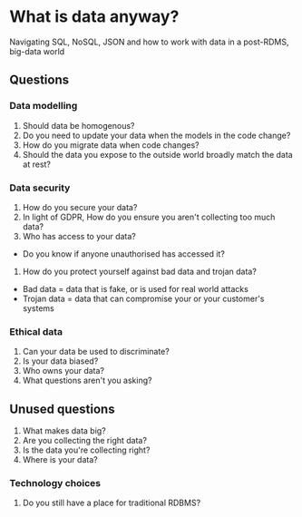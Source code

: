 # What is data anyway? 

Navigating SQL, NoSQL, JSON and how to work with data in a post-RDMS, big-data world

## Questions

### Data modelling
1. Should data be homogenous?
1. Do you need to update your data when the models in the code change?
1. How do you migrate data when code changes?
1. Should the data you expose to the outside world broadly match the data at rest?

### Data security  
1. How do you secure your data?
1. In light of GDPR, How do you ensure you aren't collecting too much data?
1. Who has access to your data?
  * Do you know if anyone unauthorised has accessed it?
1. How do you protect yourself against bad data and trojan data?
  * Bad data = data that is fake, or is used for real world attacks 
  * Trojan data = data that can compromise your or your customer's systems

### Ethical data
1. Can your data be used to discriminate?
1. Is your data biased?
1. Who owns your data?
1. What questions aren't you asking?

## Unused questions
1. What makes data big?
1. Are you collecting the right data?
1. Is the data you're collecting right?
1. Where is your data?

### Technology choices
1. Do you still have a place for traditional RDBMS?

